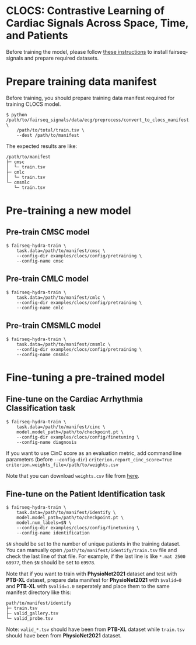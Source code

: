 # CLOCS: Contrastive Learning of Cardiac Signals Across Space, Time, and Patients

Before training the model, please follow [these instructions](https://github.com/Jwoo5/fairseq-signals/blob/master/README.md) to install fairseq-signals and prepare required datasets.

# Prepare training data manifest
Before training, you should prepare training data manifest required for training CLOCS model.
```shell script
$ python /path/to/fairseq_signals/data/ecg/preprocess/convert_to_clocs_manifest.py \
    /path/to/total/train.tsv \
    --dest /path/to/manifest
```
The expected results are like:
```
/path/to/manifest
├─ cmsc
│  └─ train.tsv
├─ cmlc
│  └─ train.tsv
└─ cmsmlc
   └─ train.tsv
```

# Pre-training a new model
## Pre-train CMSC model
```shell script
$ fairseq-hydra-train \
    task.data=/path/to/manifest/cmsc \
    --config-dir examples/clocs/config/pretraining \
    --config-name cmsc
```
## Pre-train CMLC model
```shell script
$ fairseq-hydra-train \
    task.data=/path/to/manifest/cmlc \
    --config-dir examples/clocs/config/pretraining \
    --config-name cmlc
```
## Pre-train CMSMLC model
```shell script
$ fairseq-hydra-train \
    task.data=/path/to/manifest/cmsmlc \
    --config-dir examples/clocs/config/pretraining \
    --config-name cmsmlc
```
# Fine-tuning a pre-trained model

## Fine-tune on the Cardiac Arrhythmia Classification task
```shell script
$ fairseq-hydra-train \
    task.data=/path/to/manifest/cinc \
    model.model_path=/path/to/checkpoint.pt \
    --config-dir examples/clocs/config/finetuning \
    --config-name diagnosis
```
If you want to use CinC score as an evaluation metric, add command line parameters (before `--config-dir`)
`criterion.report_cinc_score=True criterion.weights_file=/path/to/weights.csv`

Note that you can download `weights.csv` file from [here](https://github.com/physionetchallenges/evaluation-2021/blob/main/weights.csv).

## Fine-tune on the Patient Identification task
```shell script
$ fairseq-hydra-train \
    task.data=/path/to/manifest/identify \
    model.model_path=/path/to/checkpoint.pt \
    model.num_labels=$N \
    --config-dir examples/clocs/config/finetuning \
    --config-name identification
```
`$N` should be set to the number of unique patients in the training dataset. You can manually open `/path/to/manifest/identify/train.tsv` file and check the last line of that file. For example, if the last line is like `*.mat 2500 69977`, then `$N` should be set to `69978`.

Note that if you want to train with **PhysioNet2021** dataset and test with **PTB-XL** dataset, prepare data manifest for **PhysioNet2021** with `$valid=0` and **PTB-XL** with `$valid=1.0` seperately and place them to the same manifest directory like this:
```shell script
path/to/manifest/identify
├─ train.tsv
├─ valid_gallery.tsv
└─ valid_probe.tsv
```
Note: `valid_*.tsv` should have been from **PTB-XL** dataset while `train.tsv` should have been from **PhysioNet2021** dataset.